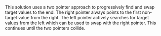 This solution uses a two pointer approach to progressively find and swap target values to the end. The right pointer always points to the first non-target value from the right. The left pointer actively searches for target values from the left which can be used to swap with the right pointer. This continues until the two pointers collide.
